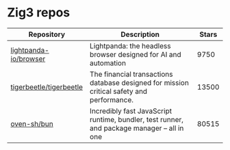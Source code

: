 # Zig3 repos

| Repository                                                            | Description                                                                                | Stars |
| --------------------------------------------------------------------- | ------------------------------------------------------------------------------------------ | ----- |
| [lightpanda-io/browser](https://github.com/lightpanda-io/browser)     | Lightpanda: the headless browser designed for AI and automation                            | 9750  |
| [tigerbeetle/tigerbeetle](https://github.com/tigerbeetle/tigerbeetle) | The financial transactions database designed for mission critical safety and performance.  | 13500 |
| [oven-sh/bun](https://github.com/oven-sh/bun)                         | Incredibly fast JavaScript runtime, bundler, test runner, and package manager – all in one | 80515 |
